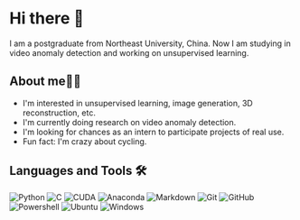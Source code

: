 # Hi there 👋

I am a postgraduate from Northeast University, China. Now I am studying in video anomaly detection and working on unsupervised learning.

## About me👨‍💻

- I'm interested in unsupervised learning, image generation, 3D reconstruction, etc.
- I'm currently doing research on video anomaly detection.
- I'm looking for chances as an intern to participate projects of real use.
- Fun fact: I'm crazy about cycling.

## Languages and Tools 🛠

![Python](http://img.shields.io/badge/-Python-3776AB?style=flat-square&logo=python&logoColor=ffffff)
![C](http://img.shields.io/badge/-C-A8B9CC?style=flat-square&logo=c&logoColor=ffffff)
![CUDA](http://img.shields.io/badge/-NVIDIA-76B900?style=flat-square&logo=NVIDIA&logoColor=ffffff)
![Anaconda](http://img.shields.io/badge/-Anaconda-42B029?style=flat-square&logo=Anaconda&logoColor=ffffff)
![Markdown](https://img.shields.io/badge/-Markdown-000000?style=flat-square&logo=markdown)
![Git](https://img.shields.io/badge/-Git-%23F05032?style=flat-square&logo=git&logoColor=%23ffffff)
![GitHub](https://img.shields.io/badge/-GitHub-181717?style=flat-square&logo=github)
![Powershell](http://img.shields.io/badge/-Powershell-5391FE?style=flat-square&logo=powershell&logoColor=ffffff)
![Ubuntu](http://img.shields.io/badge/-Ubuntu-E95420?style=flat-square&logo=Ubuntu&logoColor=ffffff)
![Windows](http://img.shields.io/badge/-Windows-0078D6?style=flat-square&logo=windows&logoColor=ffffff)


